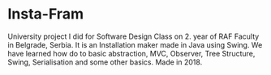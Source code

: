 # Insta-Fram

University project I did for Software Design Class on 2. year of RAF Faculty in Belgrade, Serbia.
It is an Installation maker made in Java using Swing.
We have learned how do to basic abstraction, MVC, Observer, Tree Structure, Swing, Serialisation and some other basics.
Made in 2018.

